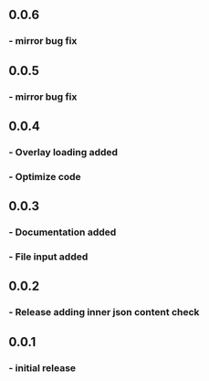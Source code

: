 ## 0.0.6

### - mirror bug fix

## 0.0.5

### - mirror bug fix

## 0.0.4

### - Overlay loading added

### - Optimize code

## 0.0.3

### - Documentation added

### - File input added


## 0.0.2

### - Release adding inner json content check

## 0.0.1

### - initial release
